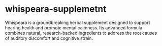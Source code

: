 # whispeara-supplemetnt
Whispeara is a groundbreaking herbal supplement designed to support hearing health and promote mental calmness. Its advanced formula combines natural, research-backed ingredients to address the root causes of auditory discomfort and cognitive strain.
